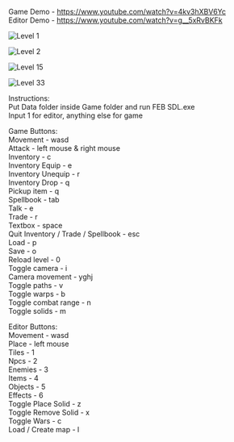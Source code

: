 Game Demo - https://www.youtube.com/watch?v=4kv3hXBV6Yc  
Editor Demo - https://www.youtube.com/watch?v=g__5xRvBKFk  

![Level 1](https://github.com/willardt/A/blob/master/Screenshots/ss1.png?raw=true "Level 1")

![Level 2](https://github.com/willardt/A/blob/master/Screenshots/ss2.png?raw=true "Level 2")

![Level 15](https://github.com/willardt/A/blob/master/Screenshots/ss3.png?raw=true "Level 15")

![Level 33](https://github.com/willardt/A/blob/master/Screenshots/ss4.png?raw=true "Level 33")

Instructions:  
Put Data folder inside Game folder and run FEB SDL.exe  
Input 1 for editor, anything else for game  

Game Buttons:  
Movement - wasd  
Attack - left mouse & right mouse  
Inventory - c  
Inventory Equip - e  
Inventory Unequip - r  
Inventory Drop - q  
Pickup item - q  
Spellbook - tab  
Talk - e  
Trade - r  
Textbox - space  
Quit Inventory / Trade / Spellbook - esc  
Load - p  
Save - o  
Reload level - 0  
Toggle camera - i  
Camera movement - yghj  
Toggle paths - v  
Toggle warps - b  
Toggle combat range - n  
Toggle solids - m  

Editor Buttons:  
Movement - wasd  
Place - left mouse  
Tiles - 1  
Npcs - 2  
Enemies - 3  
Items - 4  
Objects - 5  
Effects - 6  
Toggle Place Solid - z  
Toggle Remove Solid - x  
Toggle Wars - c  
Load / Create map - l  
 
